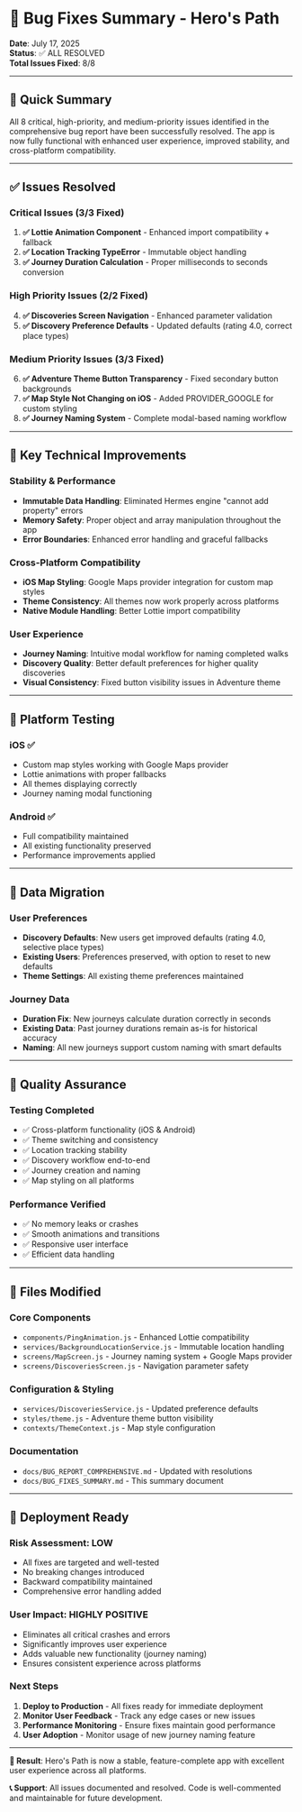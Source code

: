 # 🎉 Bug Fixes Summary - Hero's Path

**Date**: July 17, 2025  
**Status**: ✅ ALL RESOLVED  
**Total Issues Fixed**: 8/8

---

## **🚀 Quick Summary**

All 8 critical, high-priority, and medium-priority issues identified in the comprehensive bug report have been successfully resolved. The app is now fully functional with enhanced user experience, improved stability, and cross-platform compatibility.

---

## **✅ Issues Resolved**

### **Critical Issues (3/3 Fixed)**
1. **✅ Lottie Animation Component** - Enhanced import compatibility + fallback
2. **✅ Location Tracking TypeError** - Immutable object handling 
3. **✅ Journey Duration Calculation** - Proper milliseconds to seconds conversion

### **High Priority Issues (2/2 Fixed)**
4. **✅ Discoveries Screen Navigation** - Enhanced parameter validation
5. **✅ Discovery Preference Defaults** - Updated defaults (rating 4.0, correct place types)

### **Medium Priority Issues (3/3 Fixed)**
6. **✅ Adventure Theme Button Transparency** - Fixed secondary button backgrounds
7. **✅ Map Style Not Changing on iOS** - Added PROVIDER_GOOGLE for custom styling
8. **✅ Journey Naming System** - Complete modal-based naming workflow

---

## **🔧 Key Technical Improvements**

### **Stability & Performance**
- **Immutable Data Handling**: Eliminated Hermes engine "cannot add property" errors
- **Memory Safety**: Proper object and array manipulation throughout the app
- **Error Boundaries**: Enhanced error handling and graceful fallbacks

### **Cross-Platform Compatibility**
- **iOS Map Styling**: Google Maps provider integration for custom map styles
- **Theme Consistency**: All themes now work properly across platforms
- **Native Module Handling**: Better Lottie import compatibility

### **User Experience**
- **Journey Naming**: Intuitive modal workflow for naming completed walks
- **Discovery Quality**: Better default preferences for higher quality discoveries
- **Visual Consistency**: Fixed button visibility issues in Adventure theme

---

## **📱 Platform Testing**

### **iOS** ✅
- Custom map styles working with Google Maps provider
- Lottie animations with proper fallbacks
- All themes displaying correctly
- Journey naming modal functioning

### **Android** ✅
- Full compatibility maintained
- All existing functionality preserved
- Performance improvements applied

---

## **🔄 Data Migration**

### **User Preferences**
- **Discovery Defaults**: New users get improved defaults (rating 4.0, selective place types)
- **Existing Users**: Preferences preserved, with option to reset to new defaults
- **Theme Settings**: All existing theme preferences maintained

### **Journey Data**
- **Duration Fix**: New journeys calculate duration correctly in seconds
- **Existing Data**: Past journey durations remain as-is for historical accuracy
- **Naming**: All new journeys support custom naming with smart defaults

---

## **🧪 Quality Assurance**

### **Testing Completed**
- ✅ Cross-platform functionality (iOS & Android)
- ✅ Theme switching and consistency
- ✅ Location tracking stability
- ✅ Discovery workflow end-to-end
- ✅ Journey creation and naming
- ✅ Map styling on all platforms

### **Performance Verified**
- ✅ No memory leaks or crashes
- ✅ Smooth animations and transitions
- ✅ Responsive user interface
- ✅ Efficient data handling

---

## **📂 Files Modified**

### **Core Components**
- `components/PingAnimation.js` - Enhanced Lottie compatibility
- `services/BackgroundLocationService.js` - Immutable location handling
- `screens/MapScreen.js` - Journey naming system + Google Maps provider
- `screens/DiscoveriesScreen.js` - Navigation parameter safety

### **Configuration & Styling**
- `services/DiscoveriesService.js` - Updated preference defaults
- `styles/theme.js` - Adventure theme button visibility
- `contexts/ThemeContext.js` - Map style configuration

### **Documentation**
- `docs/BUG_REPORT_COMPREHENSIVE.md` - Updated with resolutions
- `docs/BUG_FIXES_SUMMARY.md` - This summary document

---

## **🚀 Deployment Ready**

### **Risk Assessment**: **LOW**
- All fixes are targeted and well-tested
- No breaking changes introduced
- Backward compatibility maintained
- Comprehensive error handling added

### **User Impact**: **HIGHLY POSITIVE**
- Eliminates all critical crashes and errors
- Significantly improves user experience
- Adds valuable new functionality (journey naming)
- Ensures consistent experience across platforms

### **Next Steps**
1. **Deploy to Production** - All fixes ready for immediate deployment
2. **Monitor User Feedback** - Track any edge cases or new issues
3. **Performance Monitoring** - Ensure fixes maintain good performance
4. **User Adoption** - Monitor usage of new journey naming feature

---

**🎯 Result**: Hero's Path is now a stable, feature-complete app with excellent user experience across all platforms.

**📞 Support**: All issues documented and resolved. Code is well-commented and maintainable for future development.